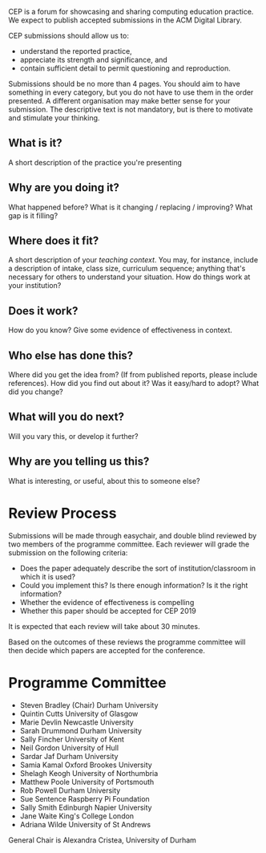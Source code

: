 
CEP is a forum for showcasing and sharing computing education practice. We expect to publish accepted submissions in the ACM Digital Library.

CEP submissions should allow us to:

* understand the reported practice,
* appreciate its strength and significance, and
* contain sufficient detail to permit questioning and reproduction.

Submissions should be no more than 4 pages. You should aim to have something in every category, but you do not have to use them in the order presented. A different organisation may make better sense for your submission. The descriptive text is not mandatory, but is there to motivate and stimulate your thinking.

## What is it?
A short description of the practice you're presenting

## Why are you doing it?

What happened before? What is it changing / replacing / improving? What gap is it filling?


## Where does it fit?

A short description of your _teaching context_. You may, for instance, include a description of intake, class size, curriculum sequence; anything that's necessary for others to understand your situation. How do things work at your institution?



## Does it work?

How do you know? Give some evidence of effectiveness in context.


## Who else has done this?

Where did you get the idea from? (If from published reports, please include references). How did you find out about it? Was it easy/hard to adopt? What did you change?



## What will you do next?

Will you vary this, or develop it further?



## Why are you telling us this?

What is interesting, or useful, about this to someone else?


# Review Process

Submissions will be made through easychair, and double blind reviewed by two members of the programme committee. Each reviewer will grade the submission on the following criteria:

* Does the paper adequately describe the sort of institution/classroom in which it is used?
* Could you implement this? Is there enough information? Is it the right information?
* Whether the evidence of effectiveness is compelling
* Whether this paper should be accepted for CEP 2019

It is expected that each review will take about 30 minutes.

Based on the outcomes of these reviews the programme committee will then decide which papers are accepted for the conference.

# Programme Committee

* Steven	    Bradley (Chair)	Durham University
* Quintin	    Cutts	University of Glasgow
* Marie	    Devlin	Newcastle University
* Sarah	    Drummond	Durham University
* Sally	    Fincher	University of Kent
* Neil	    Gordon	University of Hull
* Sardar	    Jaf		Durham University
* Samia	    Kamal	Oxford Brookes University
* Shelagh	    Keogh	University of Northumbria
* Matthew     Poole	University of Portsmouth
* Rob	    Powell	Durham University
* Sue	    Sentence	Raspberry Pi Foundation
* Sally	    Smith	Edinburgh Napier University
* Jane	    Waite	  King's College London
* Adriana	    Wilde		  University of St Andrews

General Chair is Alexandra Cristea, University of Durham
